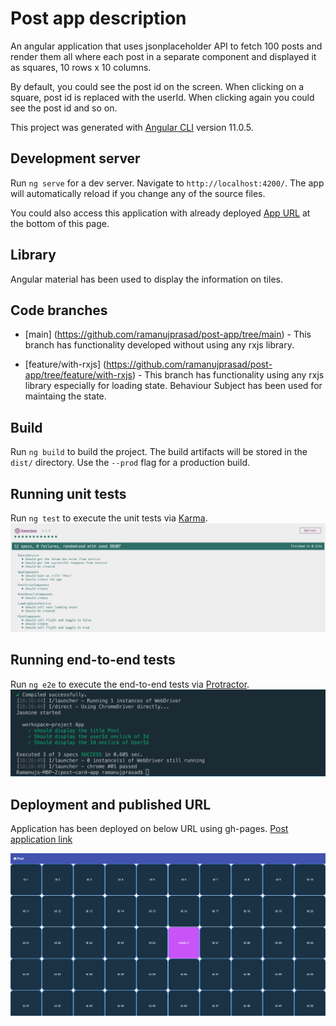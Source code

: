 # Post app description

An angular application that uses jsonplaceholder API to fetch 100 posts and render them all where each post in a separate component and displayed it as squares, 10 rows x 10 columns.

By default, you could see the post id on the screen. When clicking on a square, post id is replaced with the userId. When clicking again you could see the post id and so on.

This project was generated with [Angular CLI](https://github.com/angular/angular-cli) version 11.0.5.

## Development server

Run `ng serve` for a dev server. Navigate to `http://localhost:4200/`. The app will automatically reload if you change any of the source files.

You could also access this application with already deployed [App URL](https://ramanujprasad.github.io/post-app/posts) at the bottom of this page.

## Library

Angular material has been used to display the information on tiles.

## Code branches
* [main] (https://github.com/ramanujprasad/post-app/tree/main) - This branch has functionality developed without using any rxjs library.

* [feature/with-rxjs] (https://github.com/ramanujprasad/post-app/tree/feature/with-rxjs) - This branch has functionality using any rxjs library especially for loading state. Behaviour Subject has been used for maintaing the state.

## Build

Run `ng build` to build the project. The build artifacts will be stored in the `dist/` directory. Use the `--prod` flag for a production build.

## Running unit tests

Run `ng test` to execute the unit tests via [Karma](https://karma-runner.github.io).
![Unit test report](https://github.com/ramanujprasad/post-app/blob/main/src/assets/unit-test.png)

## Running end-to-end tests

Run `ng e2e` to execute the end-to-end tests via [Protractor](http://www.protractortest.org/).
![e2e test report](https://github.com/ramanujprasad/post-app/blob/main/src/assets/e2e-test.png)

## Deployment and published URL

Application has been deployed on below URL using gh-pages.
[Post application link](https://ramanujprasad.github.io/post-app/posts)

![Post application](https://github.com/ramanujprasad/post-app/blob/main/src/assets/application.png)
